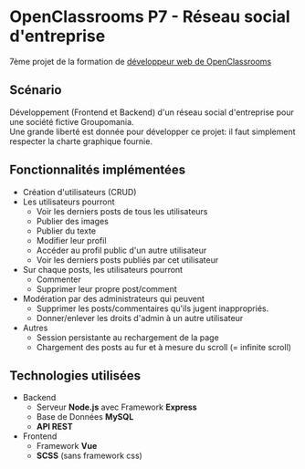 # OpenClassrooms P7 - Réseau social d'entreprise
7ème projet de la formation de [développeur web de OpenClassrooms](https://openclassrooms.com/fr/paths/185-developpeur-web)

## Scénario
Développement (Frontend et Backend) d'un réseau social d'entreprise pour une société fictive Groupomania.  
Une grande liberté est donnée pour développer ce projet: il faut simplement respecter la charte graphique fournie.

## Fonctionnalités implémentées
- Création d'utilisateurs (CRUD)
- Les utilisateurs pourront
  - Voir les derniers posts de tous les utilisateurs
  - Publier des images
  - Publier du texte
  - Modifier leur profil
  - Accéder au profil public d'un autre utilisateur
  - Voir les derniers posts publiés par cet utilisateur
- Sur chaque posts, les utilisateurs pourront
  - Commenter
  - Supprimer leur propre post/comment
- Modération par des administrateurs qui peuvent
  - Supprimer les posts/commentaires qu'ils jugent inappropriés.
  - Donner/enlever les droits d'admin à un autre utilisateur
- Autres
  - Session persistante au rechargement de la page
  - Chargement des posts au fur et à mesure du scroll (= infinite scroll)


## Technologies utilisées
- Backend
  - Serveur **Node.js** avec Framework **Express**
  - Base de Données **MySQL** 
  - **API REST**
- Frontend
  - Framework **Vue**
  - **SCSS** (sans framework css)
